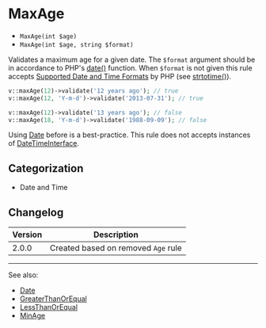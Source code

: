 # MaxAge

- `MaxAge(int $age)`
- `MaxAge(int $age, string $format)`

Validates a maximum age for a given date. The `$format` argument should be in
accordance to PHP's [date()][] function. When `$format` is not  given this rule
accepts [Supported Date and Time Formats][] by PHP (see [strtotime()][]).

```php
v::maxAge(12)->validate('12 years ago'); // true
v::maxAge(12, 'Y-m-d')->validate('2013-07-31'); // true

v::maxAge(12)->validate('13 years ago'); // false
v::maxAge(18, 'Y-m-d')->validate('1988-09-09'); // false
```

Using [Date](Date.md) before is a best-practice.
This rule does not accepts instances of [DateTimeInterface][].

## Categorization

- Date and Time

## Changelog

Version | Description
--------|-------------
  2.0.0 | Created based on removed `Age` rule

***
See also:

- [Date](Date.md)
- [GreaterThanOrEqual](GreaterThanOrEqual.md)
- [LessThanOrEqual](LessThanOrEqual.md)
- [MinAge](MinAge.md)

[date()]: http://php.net/date
[DateTimeInterface]: http://php.net/DateTimeInterface
[strtotime()]: http://php.net/strtotime
[Supported Date and Time Formats]: http://php.net/datetime.formats
